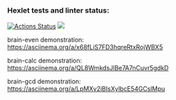 ### Hexlet tests and linter status:
[![Actions Status](https://github.com/solumD/python-project-49/workflows/hexlet-check/badge.svg)](https://github.com/solumD/python-project-49/actions)
<a href="https://codeclimate.com/github/solumD/python-project-49/maintainability"><img src="https://api.codeclimate.com/v1/badges/4c81aecbfa238286a6b2/maintainability" /></a>

brain-even demonstration:
https://asciinema.org/a/x68fLiS7FD3hqreRtxRojWBX5

brain-calc demonstration:
https://asciinema.org/a/QL8WmkdsJlBe7A7nCuvr5gdkD

brain-gcd demonstration:
https://asciinema.org/a/LpMXv2iBIsXylbcE54GCslMpu
